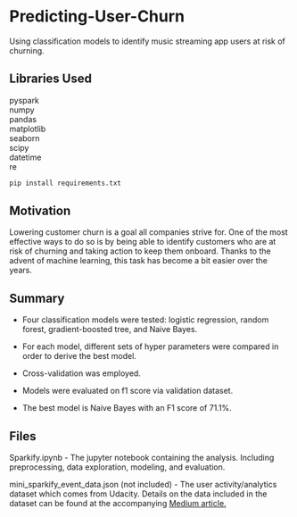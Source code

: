 # Predicting-User-Churn

Using classification models to identify music streaming app users at risk of churning.

## Libraries Used

pyspark<br/>
numpy<br/>
pandas<br/>
matplotlib<br/>
seaborn<br/>
scipy<br/>
datetime<br/>
re<br/>

```bash
pip install requirements.txt
```

## Motivation 

Lowering customer churn is a goal all companies strive for. One of the most effective ways to do so is by being able to identify customers who are at risk of churning and taking action to keep them onboard. Thanks to the advent of machine learning, this task has become a bit easier over the years.

## Summary 

* Four classification models were tested: logistic regression, random forest, gradient-boosted tree, and Naive Bayes. 

* For each model, different sets of hyper parameters were compared in order to derive the best model. 

* Cross-validation was employed.

* Models were evaluated on f1 score via validation dataset.

* The best model is Naive Bayes with an F1 score of 71.1%.


## Files
Sparkify.ipynb - The jupyter notebook containing the analysis. Including preprocessing, data exploration, modeling, and evaluation.

mini_sparkify_event_data.json (not included) - The user activity/analytics dataset which comes from Udacity. Details on the data included in the dataset can be found at the accompanying [Medium article.](https://medium.com/@matt.lucich/predicting-user-churn-from-web-analytics-445a8a1432ea)
